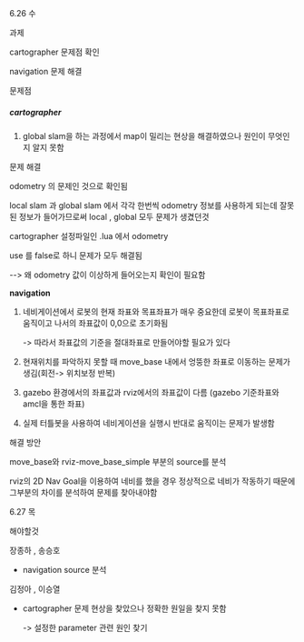 6.26 수 

과제  

cartographer 문제점 확인

navigation 문제 해결



문제점

##### cartographer

1.  global slam을 하는 과정에서 map이 밀리는 현상을 해결하였으나 원인이 무엇인지 알지 못함



문제 해결

odometry 의 문제인 것으로 확인됨

local slam 과 global slam 에서 각각 한번씩 odometry 정보를 사용하게 되는데 잘못된 정보가 들어가므로써 local , global 모두 문제가 생겼던것

 cartographer 설정파일인 .lua 에서 odometry 



use 를 false로 하니 문제가 모두 해결됨



--> 왜 odometry 값이 이상하게 들어오는지 확인이 필요함





**navigation**

1. 네비게이션에서 로봇의 현재 좌표와 목표좌표가 매우 중요한데 로봇이 목표좌표로 움직이고 나서의 좌표값이 0,0으로 초기화됨

   -> 따라서 좌표값의 기준을 절대좌표로 만들어야할 필요가 있다

   

2.  현재위치를 파악하지 못할 때 move_base 내에서 엉뚱한 좌표로 이동하는 문제가 생김(회전-> 위치보정 반복)



3. gazebo 환경에서의 좌표값과 rviz에서의 좌표값이 다름 (gazebo 기준좌표와 amcl을 통한 좌표)



4. 실제 터틀봇을 사용하여 네비게이션을 실행시 반대로 움직이는 문제가 발생함



해결 방안

move_base와  rviz-move_base_simple 부분의 source를 분석 

rviz의 2D Nav Goal을 이용하여 네비를 했을 경우 정상적으로 네비가 작동하기 때문에 그부분의 차이를 분석하여 문제를 찾아내야함





6.27 목

해야할것

장종하 , 송승호

- navigation source 분석



김정아 , 이승열

- cartographer 문제 현상을 찾았으나 정확한 원일을 찾지 못함

  -> 설정한 parameter 관련 원인 찾기
